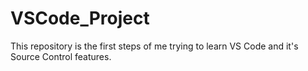 # VSCode_Project

This repository is the first steps of me trying to learn VS Code and it's Source Control features.
